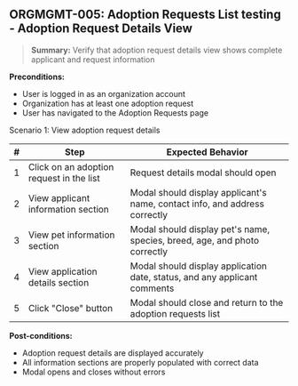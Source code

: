 ## **ORGMGMT-005:** Adoption Requests List testing - Adoption Request Details View  

> **Summary:** Verify that adoption request details view shows complete applicant and request information  <br>

**Preconditions:**
- User is logged in as an organization account
- Organization has at least one adoption request
- User has navigated to the Adoption Requests page

Scenario 1: View adoption request details

 | \# | Step | Expected Behavior | 
 |----|------|-------------------| 
 | 1 | Click on an adoption request in the list | Request details modal should open | 
 | 2 | View applicant information section | Modal should display applicant's name, contact info, and address correctly |
 | 3 | View pet information section | Modal should display pet's name, species, breed, age, and photo correctly | 
 | 4 | View application details section | Modal should display application date, status, and any applicant comments |
 | 5 | Click "Close" button | Modal should close and return to the adoption requests list |

**Post-conditions:**
- Adoption request details are displayed accurately
- All information sections are properly populated with correct data
- Modal opens and closes without errors